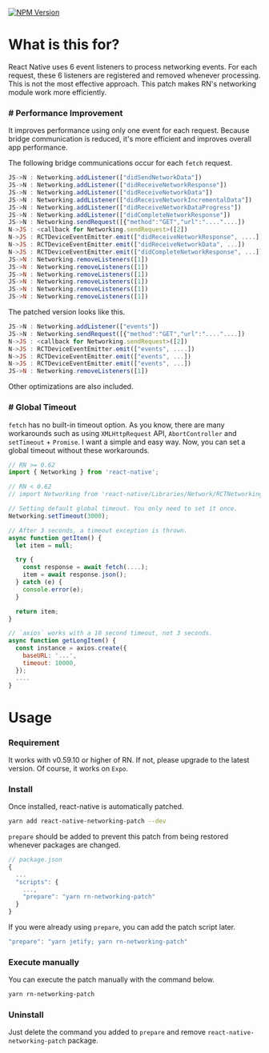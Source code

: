 [![NPM Version][npm-image]][npm-url]

# What is this for?

React Native uses 6 event listeners to process networking events. For each request, these 6 listeners are registered and removed whenever processing. This is not the most effective approach. This patch makes RN's networking module work more efficiently.

### # Performance Improvement
It improves performance using only one event for each request. Because bridge communication is reduced, it's more efficient and improves overall app performance.

The following bridge communications occur for each `fetch` request.
```javascript
JS->N : Networking.addListener(["didSendNetworkData"])
JS->N : Networking.addListener(["didReceiveNetworkResponse"])
JS->N : Networking.addListener(["didReceiveNetworkData"])
JS->N : Networking.addListener(["didReceiveNetworkIncrementalData"])
JS->N : Networking.addListener(["didReceiveNetworkDataProgress"])
JS->N : Networking.addListener(["didCompleteNetworkResponse"])
JS->N : Networking.sendRequest([{"method":"GET","url":"...."....])
N->JS : <callback for Networking.sendRequest>([2])
N->JS : RCTDeviceEventEmitter.emit(["didReceiveNetworkResponse", ....])
N->JS : RCTDeviceEventEmitter.emit(["didReceiveNetworkData", ...])
N->JS : RCTDeviceEventEmitter.emit(["didCompleteNetworkResponse", ...])
JS->N : Networking.removeListeners([1])
JS->N : Networking.removeListeners([1])
JS->N : Networking.removeListeners([1])
JS->N : Networking.removeListeners([1])
JS->N : Networking.removeListeners([1])
JS->N : Networking.removeListeners([1])
```

The patched version looks like this.
```javascript
JS->N : Networking.addListener(["events"])
JS->N : Networking.sendRequest([{"method":"GET","url":"...."....])
N->JS : <callback for Networking.sendRequest>([2])
N->JS : RCTDeviceEventEmitter.emit(["events", ....])
N->JS : RCTDeviceEventEmitter.emit(["events", ...])
N->JS : RCTDeviceEventEmitter.emit(["events", ...])
JS->N : Networking.removeListeners([1])
```

Other optimizations are also included.

### # Global Timeout
`fetch` has no built-in timeout option. As you know, there are many workarounds such as using `XMLHttpRequest` API, `AbortController` and `setTimeout` + `Promise`. I want a simple and easy way. Now, you can set a global timeout without these workarounds.

```javascript
// RN >= 0.62
import { Networking } from 'react-native';

// RN < 0.62
// import Networking from 'react-native/Libraries/Network/RCTNetworking';

// Setting default global timeout. You only need to set it once.
Networking.setTimeout(3000);

// After 3 seconds, a timeout exception is thrown.
async function getItem() {
  let item = null;

  try {
    const response = await fetch(....);
    item = await response.json();
  } catch (e) {
    console.error(e);
  }

  return item;
}

// `axios` works with a 10 second timeout, not 3 seconds.
async function getLongItem() {
  const instance = axios.create({
    baseURL: '...',
    timeout: 10000,
  });
  ....
}
```

# Usage

### Requirement
It works with v0.59.10 or higher of RN. If not, please upgrade to the latest version. Of course, it works on `Expo`.

### Install
Once installed, react-native is automatically patched.
```bash
yarn add react-native-networking-patch --dev
```

`prepare` should be added to prevent this patch from being restored whenever packages are changed.
```javascript
// package.json
{
  ...
  "scripts": {
    ...,
    "prepare": "yarn rn-networking-patch"
  }
}
```

If you were already using `prepare`, you can add the patch script later.
```javascript
"prepare": "yarn jetify; yarn rn-networking-patch"
```

### Execute manually
You can execute the patch manually with the command below.
```bash
yarn rn-networking-patch
```

### Uninstall
Just delete the command you added to `prepare` and remove `react-native-networking-patch` package.

[npm-image]: https://img.shields.io/npm/v/react-native-networking-patch.svg?style=flat-square
[npm-url]: https://npmjs.org/package/react-native-networking-patch
